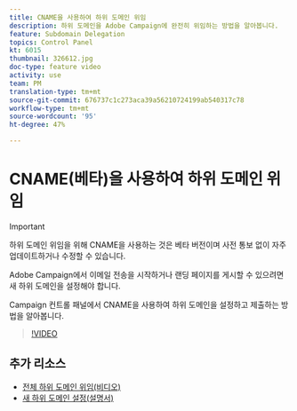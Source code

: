 ```yaml
---
title: CNAME을 사용하여 하위 도메인 위임
description: 하위 도메인을 Adobe Campaign에 완전히 위임하는 방법을 알아봅니다.
feature: Subdomain Delegation
topics: Control Panel
kt: 6015
thumbnail: 326612.jpg
doc-type: feature video
activity: use
team: PM
translation-type: tm+mt
source-git-commit: 676737c1c273aca39a56210724199ab540317c78
workflow-type: tm+mt
source-wordcount: '95'
ht-degree: 47%

---
```



# CNAME(베타)을 사용하여 하위 도메인 위임

>[!IMPORTANT]
>
> 하위 도메인 위임을 위해 CNAME을 사용하는 것은 베타 버전이며 사전 통보 없이 자주 업데이트하거나 수정할 수 있습니다.

Adobe Campaign에서 이메일 전송을 시작하거나 랜딩 페이지를 게시할 수 있으려면 새 하위 도메인을 설정해야 합니다.

Campaign 컨트롤 패널에서 CNAME을 사용하여 하위 도메인을 설정하고 제출하는 방법을 알아봅니다.

>[!VIDEO](https://video.tv.adobe.com/v/326612?quality=12)

## 추가 리소스

* [전체 하위 도메인 위임(비디오)](./subdomain-delegation.md)
* [새 하위 도메인 설정(설명서)](https://docs.adobe.com/content/help/en/control-panel/using/subdomains-and-certificates/setting-up-new-subdomain.html)
